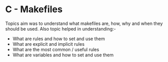 # C - Makefiles

Topics aim was to understand what makefiles are, how, why and when they should be used. Also topic helped in understanding:-
* What are rules and how to set and use them
* What are explicit and implicit rules
* What are the most common / useful rules
* What are variables and how to set and use them
